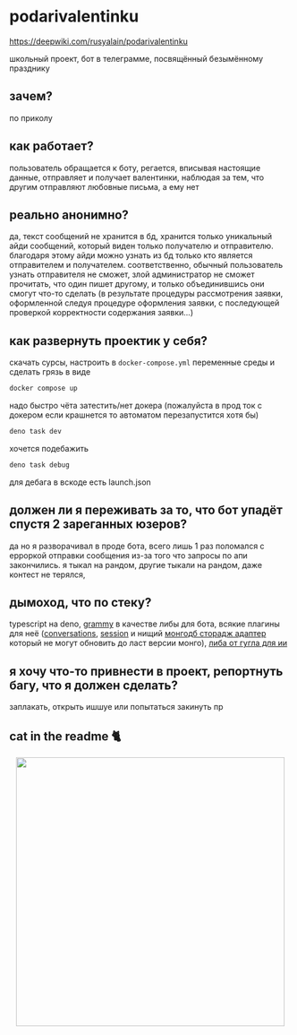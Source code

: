 
# podarivalentinku

https://deepwiki.com/rusyalain/podarivalentinku

школьный проект, бот в телеграмме, посвящённый безымённому празднику

## зачем?

по приколу

## как работает?

пользователь обращается к боту, регается, вписывая настоящие данные, отправляет и получает валентинки, наблюдая за тем, что другим отправляют любовные письма, а ему нет

## реально анонимно?

да, текст сообщений не хранится в бд, хранится только уникальный айди сообщений, который виден только получателю и отправителю. благодаря этому айди можно узнать из бд только кто является отправителем и получателем. соответственно, обычный пользователь узнать отправителя не сможет, злой администратор не сможет прочитать, что один пишет другому, и только объединившись они смогут что-то сделать (в результате процедуры рассмотрения заявки, оформленной следуя процедуре оформления заявки, с последующей проверкой корректности содержания заявки...)

## как развернуть проектик у себя?

скачать сурсы, настроить в ```docker-compose.yml``` переменные среды и сделать грязь в виде
```bash
docker compose up
```
надо быстро чёта затестить/нет докера (пожалуйста в прод ток с докером если крашнется то автоматом перезапустится хотя бы)
```bash
deno task dev
```
хочется подебажить
```bash
deno task debug
```
для дебага в вскоде есть launch.json

## должен ли я переживать за то, что бот упадёт спустя 2 зареганных юзеров?

да
но я разворачивал в проде бота, всего лишь 1 раз поломался с ерроркой отправки сообщения из-за того что запросы по апи закончились. я тыкал на рандом, другие тыкали на рандом, даже контест не терялся, 

## дымоход, что по стеку?

typescript на deno, [grammy](https://github.com/grammyjs/grammY) в качестве либы для бота, всякие плагины для неё ([conversations](https://github.com/grammyjs/conversations), [session](https://grammy.dev/plugins/session) и нищий [монгодб сторадж адаптер](https://github.com/grammyjs/storages/tree/main/packages/mongodb) который не могут обновить до ласт версии монго), [либа от гугла для ии](https://github.com/google-gemini/generative-ai-js)

## я хочу что-то привнести в проект, репортнуть багу, что я должен сделать?

заплакать, открыть ишшуе или попытаться закинуть пр

## cat in the readme 🐈

<p align="center">
    <img src="https://cataas.com/cat" align="center" width="480" />
</p>
